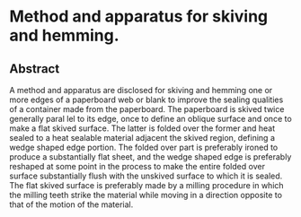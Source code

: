 # Method and apparatus for skiving and hemming.

## Abstract
A method and apparatus are disclosed for skiving and hemming one or more edges of a paperboard web or blank to improve the sealing qualities of a container made from the paperboard. The paperboard is skived twice generally paral lel to its edge, once to define an oblique surface and once to make a flat skived surface. The latter is folded over the former and heat sealed to a heat sealable material adjacent the skived region, defining a wedge shaped edge portion. The folded over part is preferably ironed to produce a substantially flat sheet, and the wedge shaped edge is preferably reshaped at some point in the process to make the entire folded over surface substantially flush with the unskived surface to which it is sealed. The flat skived surface is preferably made by a milling procedure in which the milling teeth strike the material while moving in a direction opposite to that of the motion of the material.
